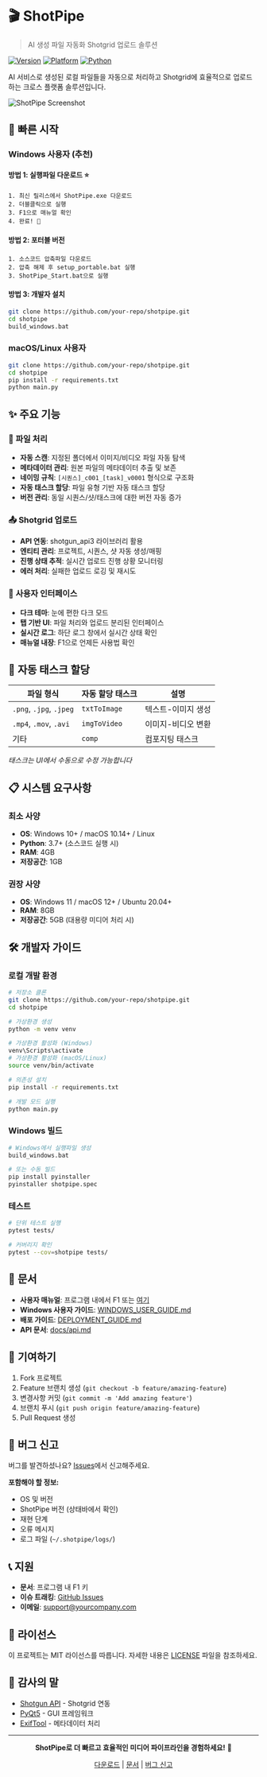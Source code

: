 # 🎬 ShotPipe

> AI 생성 파일 자동화 Shotgrid 업로드 솔루션

[![Version](https://img.shields.io/badge/version-1.3.0-blue.svg)](https://github.com/your-repo/shotpipe)
[![Platform](https://img.shields.io/badge/platform-Windows%20%7C%20macOS%20%7C%20Linux-lightgrey.svg)](https://github.com/your-repo/shotpipe)
[![Python](https://img.shields.io/badge/python-3.7%2B-blue.svg)](https://python.org)

AI 서비스로 생성된 로컬 파일들을 자동으로 처리하고 Shotgrid에 효율적으로 업로드하는 크로스 플랫폼 솔루션입니다.

![ShotPipe Screenshot](screenshot.png)

## 🚀 빠른 시작

### Windows 사용자 (추천)

#### 방법 1: 실행파일 다운로드 ⭐
```
1. 최신 릴리스에서 ShotPipe.exe 다운로드
2. 더블클릭으로 실행
3. F1으로 매뉴얼 확인
4. 완료! 🎉
```

#### 방법 2: 포터블 버전
```
1. 소스코드 압축파일 다운로드
2. 압축 해제 후 setup_portable.bat 실행
3. ShotPipe_Start.bat으로 실행
```

#### 방법 3: 개발자 설치
```bash
git clone https://github.com/your-repo/shotpipe.git
cd shotpipe
build_windows.bat
```

### macOS/Linux 사용자

```bash
git clone https://github.com/your-repo/shotpipe.git
cd shotpipe
pip install -r requirements.txt
python main.py
```

## ✨ 주요 기능

### 🔄 **파일 처리**
- **자동 스캔**: 지정된 폴더에서 이미지/비디오 파일 자동 탐색
- **메타데이터 관리**: 원본 파일의 메타데이터 추출 및 보존
- **네이밍 규칙**: `[시퀀스]_c001_[task]_v0001` 형식으로 구조화
- **자동 태스크 할당**: 파일 유형 기반 자동 태스크 할당
- **버전 관리**: 동일 시퀀스/샷/태스크에 대한 버전 자동 증가

### 📤 **Shotgrid 업로드**
- **API 연동**: shotgun_api3 라이브러리 활용
- **엔티티 관리**: 프로젝트, 시퀀스, 샷 자동 생성/매핑
- **진행 상태 추적**: 실시간 업로드 진행 상황 모니터링
- **에러 처리**: 실패한 업로드 로깅 및 재시도

### 🎨 **사용자 인터페이스**
- **다크 테마**: 눈에 편한 다크 모드
- **탭 기반 UI**: 파일 처리와 업로드 분리된 인터페이스
- **실시간 로그**: 하단 로그 창에서 실시간 상태 확인
- **매뉴얼 내장**: F1으로 언제든 사용법 확인

## 🎯 자동 태스크 할당

| 파일 형식 | 자동 할당 태스크 | 설명 |
|-----------|------------------|------|
| `.png`, `.jpg`, `.jpeg` | `txtToImage` | 텍스트-이미지 생성 |
| `.mp4`, `.mov`, `.avi` | `imgToVideo` | 이미지-비디오 변환 |
| 기타 | `comp` | 컴포지팅 태스크 |

*태스크는 UI에서 수동으로 수정 가능합니다*

## 📋 시스템 요구사항

### 최소 사양
- **OS**: Windows 10+ / macOS 10.14+ / Linux
- **Python**: 3.7+ (소스코드 실행 시)
- **RAM**: 4GB
- **저장공간**: 1GB

### 권장 사양
- **OS**: Windows 11 / macOS 12+ / Ubuntu 20.04+
- **RAM**: 8GB
- **저장공간**: 5GB (대용량 미디어 처리 시)

## 🛠️ 개발자 가이드

### 로컬 개발 환경

```bash
# 저장소 클론
git clone https://github.com/your-repo/shotpipe.git
cd shotpipe

# 가상환경 생성
python -m venv venv

# 가상환경 활성화 (Windows)
venv\Scripts\activate
# 가상환경 활성화 (macOS/Linux)
source venv/bin/activate

# 의존성 설치
pip install -r requirements.txt

# 개발 모드 실행
python main.py
```

### Windows 빌드

```bash
# Windows에서 실행파일 생성
build_windows.bat

# 또는 수동 빌드
pip install pyinstaller
pyinstaller shotpipe.spec
```

### 테스트

```bash
# 단위 테스트 실행
pytest tests/

# 커버리지 확인
pytest --cov=shotpipe tests/
```

## 📖 문서

- **사용자 매뉴얼**: 프로그램 내에서 F1 또는 [여기](docs/manual.md)
- **Windows 사용자 가이드**: [WINDOWS_USER_GUIDE.md](WINDOWS_USER_GUIDE.md)
- **배포 가이드**: [DEPLOYMENT_GUIDE.md](DEPLOYMENT_GUIDE.md)
- **API 문서**: [docs/api.md](docs/api.md)

## 🤝 기여하기

1. Fork 프로젝트
2. Feature 브랜치 생성 (`git checkout -b feature/amazing-feature`)
3. 변경사항 커밋 (`git commit -m 'Add amazing feature'`)
4. 브랜치 푸시 (`git push origin feature/amazing-feature`)
5. Pull Request 생성

## 🐛 버그 신고

버그를 발견하셨나요? [Issues](https://github.com/your-repo/shotpipe/issues)에서 신고해주세요.

**포함해야 할 정보:**
- OS 및 버전
- ShotPipe 버전 (상태바에서 확인)
- 재현 단계
- 오류 메시지
- 로그 파일 (`~/.shotpipe/logs/`)

## 📞 지원

- **문서**: 프로그램 내 F1 키
- **이슈 트래킹**: [GitHub Issues](https://github.com/your-repo/shotpipe/issues)
- **이메일**: support@yourcompany.com

## 📜 라이선스

이 프로젝트는 MIT 라이선스를 따릅니다. 자세한 내용은 [LICENSE](LICENSE) 파일을 참조하세요.

## 🎉 감사의 말

- [Shotgun API](https://github.com/shotgunsoftware/python-api) - Shotgrid 연동
- [PyQt5](https://www.riverbankcomputing.com/software/pyqt/) - GUI 프레임워크
- [ExifTool](https://exiftool.org/) - 메타데이터 처리

---

<div align="center">

**ShotPipe로 더 빠르고 효율적인 미디어 파이프라인을 경험하세요!** 🚀

[다운로드](https://github.com/your-repo/shotpipe/releases) | [문서](docs/) | [버그 신고](https://github.com/your-repo/shotpipe/issues)

</div>
